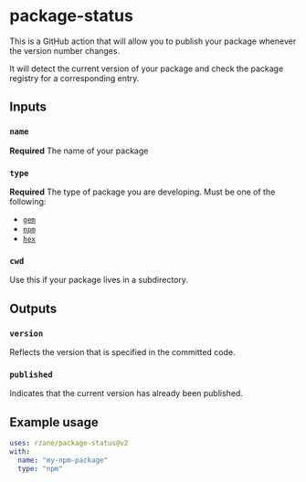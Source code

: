 # package-status

This is a GitHub action that will allow you to publish your package whenever the version number changes.

It will detect the current version of your package and check the package registry for a corresponding entry.

## Inputs

### `name`

**Required** The name of your package

### `type`

**Required** The type of package you are developing. Must be one of the following:

- [`gem`](https://rubygems.org)
- [`npm`](https://npmjs.org)
- [`hex`](https://hex.pm)

### `cwd`

Use this if your package lives in a subdirectory.

## Outputs

### `version`

Reflects the version that is specified in the committed code.

### `published`

Indicates that the current version has already been published.

## Example usage

```yaml
uses: rzane/package-status@v2
with:
  name: "my-npm-package"
  type: "npm"
```
